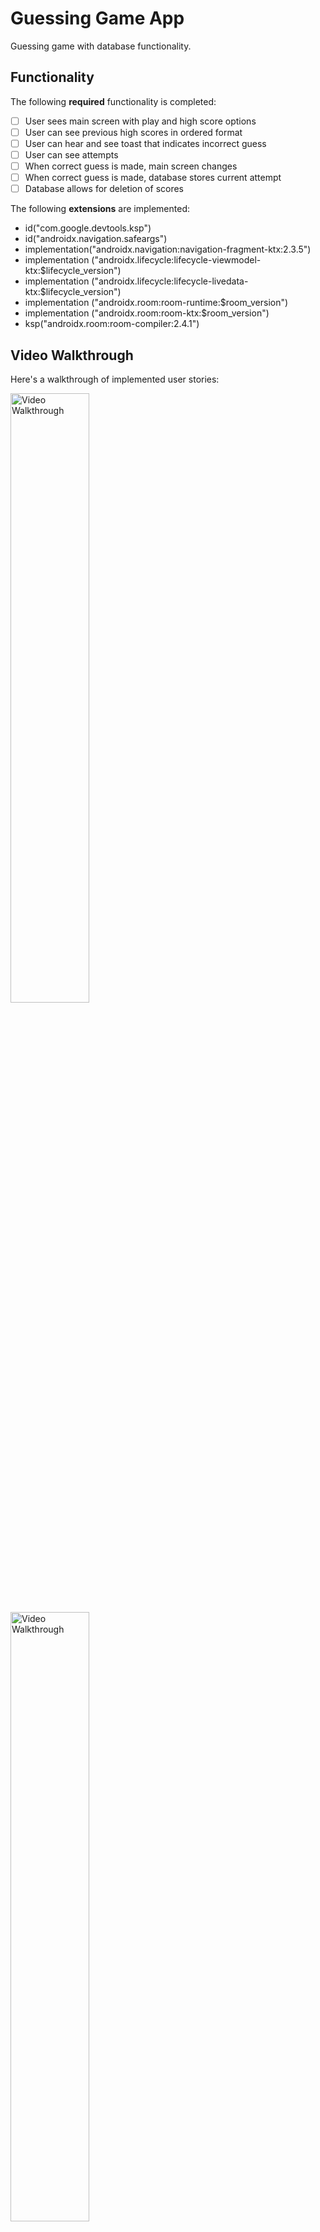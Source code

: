 # Guessing Game App

Guessing game with database functionality.

## Functionality 

The following **required** functionality is completed:

* [ ] User sees main screen with play and high score options
* [ ] User can see previous high scores in ordered format
* [ ] User can hear and see toast that indicates incorrect guess
* [ ] User can see attempts
* [ ] When correct guess is made, main screen changes
* [ ] When correct guess is made, database stores current attempt
* [ ] Database allows for deletion of scores

The following **extensions** are implemented:

* id("com.google.devtools.ksp")
* id("androidx.navigation.safeargs")
* implementation("androidx.navigation:navigation-fragment-ktx:2.3.5")
* implementation ("androidx.lifecycle:lifecycle-viewmodel-ktx:$lifecycle_version")
* implementation ("androidx.lifecycle:lifecycle-livedata-ktx:$lifecycle_version")
* implementation ("androidx.room:room-runtime:$room_version")
* implementation ("androidx.room:room-ktx:$room_version")
* ksp("androidx.room:room-compiler:2.4.1")

## Video Walkthrough

Here's a walkthrough of implemented user stories:

<img src='https://github.com/chanothy/MidtermApp/blob/master/midtermAppDemo.gif' title='Video Walkthrough' width='50%' alt='Video Walkthrough' />

<img src='https://github.com/chanothy/MidtermApp/blob/master/midtermAppDemoHorizontal.gif' title='Video Walkthrough' width='50%' alt='Video Walkthrough' />


GIFs created with [LiceCap](http://www.cockos.com/licecap/).

## Notes

Describe any challenges encountered while building the app.

## License

    Copyright [2023] [Timothy Chan]

    Licensed under the Apache License, Version 2.0 (the "License");
    you may not use this file except in compliance with the License.
    You may obtain a copy of the License at

        http://www.apache.org/licenses/LICENSE-2.0

    Unless required by applicable law or agreed to in writing, software
    distributed under the License is distributed on an "AS IS" BASIS,
    WITHOUT WARRANTIES OR CONDITIONS OF ANY KIND, either express or implied.
    See the License for the specific language governing permissions and
    limitations under the License.
